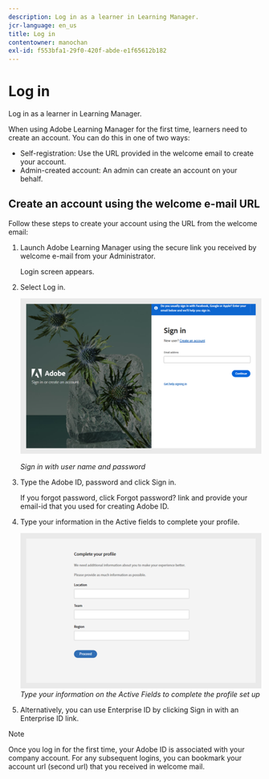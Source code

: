 ```yaml
---
description: Log in as a learner in Learning Manager.
jcr-language: en_us
title: Log in
contentowner: manochan
exl-id: f553bfa1-29f0-420f-abde-e1f65612b182
---
```

# Log in

Log in as a learner in Learning Manager.

When using Adobe Learning Manager for the first time, learners need to create an account. You can do this in one of two ways:

* Self-registration: Use the URL provided in the welcome email to create your account.
* Admin-created account: An admin can create an account on your behalf.

## Create an account using the welcome e-mail URL

Follow these steps to create your account using the URL from the welcome email:

1. Launch Adobe Learning Manager using the secure link you received by welcome e-mail from your Administrator.

   Login screen appears.

1. Select Log in.

   ![](assets/login-page.png)
   
   *Sign in with user name and password*

1. Type the Adobe ID, password and click Sign in.  

   If you forgot password, click Forgot password? link and provide your email-id that you used for creating Adobe ID.  

   <!--
   If you do not have an Adobe ID, [click here](../../../manage-account.md) to learn how to create an Adobe ID.
   -->

1. Type your information in the Active fields to complete your profile.

   ![](assets/complete-the-profile.png)
   _Type your information on the Active Fields to complete the profile set up_

1. Alternatively, you can use Enterprise ID by clicking Sign in with an Enterprise ID link.

>[!NOTE]
>
>Once you log in for the first time, your Adobe ID is associated with your company account. For any subsequent logins, you can bookmark your account url (second url) that you received in welcome mail.
